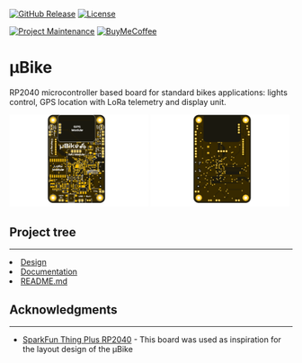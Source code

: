 
[![GitHub Release][releases-shield]][releases]
[![License][license-shield]](LICENSE)

[![Project Maintenance][maintenance-shield]][maintenance]
[![BuyMeCoffee][buymecoffee-shield]][buymecoffee]

# μBike
RP2040 microcontroller based board for standard bikes applications: lights control, GPS location with LoRa telemetry and display unit.

<p float="left">
   <img src="./Documentation/Images/Top.png" width="49%">
   <img src="./Documentation/Images/Bottom.png" width="49%">   
</p>

## Project tree
---

<li><a href="./uBike/Design/">Design</a></li>
<li><a href="./uBike/Documentation/">Documentation</a></li>

<li><a href="./README.md">README.md</a></li>

## Acknowledgments
---
 * [SparkFun Thing Plus RP2040](https://github.com/sparkfun/SparkFun_Thing_Plus-RP2040) - This board was used as inspiration for the layout design of the μBike

[releases-shield]: https://img.shields.io/github/release/JGAguado/uBike.svg?style=for-the-badge
[releases]: https://github.com/JGAguado/Fuel_Tracker/releases

[license-shield]: https://img.shields.io/badge/License-CC%20BY--NC--SA%204.0-lightgrey.svg?style=for-the-badge

[maintenance-shield]: https://img.shields.io/badge/maintainer-J.%20G.%20Aguado-blue.svg?style=for-the-badge
[maintenance]: https://github.com/JGAguado

[buymecoffee-shield]: https://img.shields.io/badge/buy%20me%20a%20coffee-support-yellow.svg?style=for-the-badge
[buymecoffee]: https://www.buymeacoffee.com/J.G.Aguado